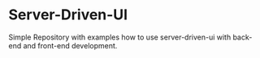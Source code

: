 # Server-Driven-UI
Simple Repository with examples how to use server-driven-ui with back-end and front-end development.

